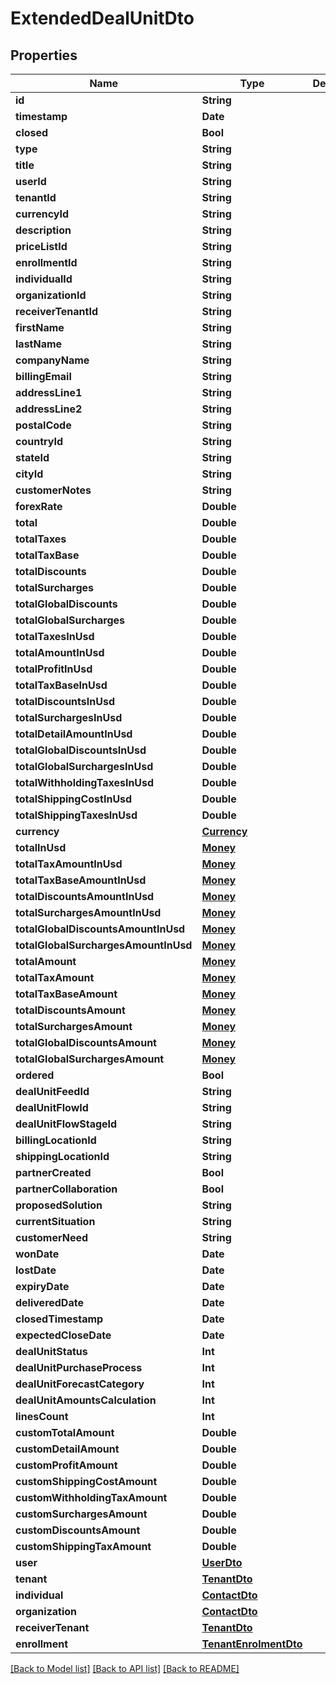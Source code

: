 # ExtendedDealUnitDto

## Properties
Name | Type | Description | Notes
------------ | ------------- | ------------- | -------------
**id** | **String** |  | [optional] 
**timestamp** | **Date** |  | [optional] 
**closed** | **Bool** |  | [optional] 
**type** | **String** |  | [optional] 
**title** | **String** |  | [optional] 
**userId** | **String** |  | [optional] 
**tenantId** | **String** |  | [optional] 
**currencyId** | **String** |  | [optional] 
**description** | **String** |  | [optional] 
**priceListId** | **String** |  | [optional] 
**enrollmentId** | **String** |  | [optional] 
**individualId** | **String** |  | [optional] 
**organizationId** | **String** |  | [optional] 
**receiverTenantId** | **String** |  | [optional] 
**firstName** | **String** |  | [optional] 
**lastName** | **String** |  | [optional] 
**companyName** | **String** |  | [optional] 
**billingEmail** | **String** |  | [optional] 
**addressLine1** | **String** |  | [optional] 
**addressLine2** | **String** |  | [optional] 
**postalCode** | **String** |  | [optional] 
**countryId** | **String** |  | [optional] 
**stateId** | **String** |  | [optional] 
**cityId** | **String** |  | [optional] 
**customerNotes** | **String** |  | [optional] 
**forexRate** | **Double** |  | [optional] 
**total** | **Double** |  | [optional] 
**totalTaxes** | **Double** |  | [optional] 
**totalTaxBase** | **Double** |  | [optional] 
**totalDiscounts** | **Double** |  | [optional] 
**totalSurcharges** | **Double** |  | [optional] 
**totalGlobalDiscounts** | **Double** |  | [optional] 
**totalGlobalSurcharges** | **Double** |  | [optional] 
**totalTaxesInUsd** | **Double** |  | [optional] 
**totalAmountInUsd** | **Double** |  | [optional] 
**totalProfitInUsd** | **Double** |  | [optional] 
**totalTaxBaseInUsd** | **Double** |  | [optional] 
**totalDiscountsInUsd** | **Double** |  | [optional] 
**totalSurchargesInUsd** | **Double** |  | [optional] 
**totalDetailAmountInUsd** | **Double** |  | [optional] 
**totalGlobalDiscountsInUsd** | **Double** |  | [optional] 
**totalGlobalSurchargesInUsd** | **Double** |  | [optional] 
**totalWithholdingTaxesInUsd** | **Double** |  | [optional] 
**totalShippingCostInUsd** | **Double** |  | [optional] 
**totalShippingTaxesInUsd** | **Double** |  | [optional] 
**currency** | [**Currency**](Currency.md) |  | [optional] 
**totalInUsd** | [**Money**](Money.md) |  | [optional] 
**totalTaxAmountInUsd** | [**Money**](Money.md) |  | [optional] 
**totalTaxBaseAmountInUsd** | [**Money**](Money.md) |  | [optional] 
**totalDiscountsAmountInUsd** | [**Money**](Money.md) |  | [optional] 
**totalSurchargesAmountInUsd** | [**Money**](Money.md) |  | [optional] 
**totalGlobalDiscountsAmountInUsd** | [**Money**](Money.md) |  | [optional] 
**totalGlobalSurchargesAmountInUsd** | [**Money**](Money.md) |  | [optional] 
**totalAmount** | [**Money**](Money.md) |  | [optional] 
**totalTaxAmount** | [**Money**](Money.md) |  | [optional] 
**totalTaxBaseAmount** | [**Money**](Money.md) |  | [optional] 
**totalDiscountsAmount** | [**Money**](Money.md) |  | [optional] 
**totalSurchargesAmount** | [**Money**](Money.md) |  | [optional] 
**totalGlobalDiscountsAmount** | [**Money**](Money.md) |  | [optional] 
**totalGlobalSurchargesAmount** | [**Money**](Money.md) |  | [optional] 
**ordered** | **Bool** |  | [optional] 
**dealUnitFeedId** | **String** |  | [optional] 
**dealUnitFlowId** | **String** |  | [optional] 
**dealUnitFlowStageId** | **String** |  | [optional] 
**billingLocationId** | **String** |  | [optional] 
**shippingLocationId** | **String** |  | [optional] 
**partnerCreated** | **Bool** |  | [optional] 
**partnerCollaboration** | **Bool** |  | [optional] 
**proposedSolution** | **String** |  | [optional] 
**currentSituation** | **String** |  | [optional] 
**customerNeed** | **String** |  | [optional] 
**wonDate** | **Date** |  | [optional] 
**lostDate** | **Date** |  | [optional] 
**expiryDate** | **Date** |  | [optional] 
**deliveredDate** | **Date** |  | [optional] 
**closedTimestamp** | **Date** |  | [optional] 
**expectedCloseDate** | **Date** |  | [optional] 
**dealUnitStatus** | **Int** |  | [optional] 
**dealUnitPurchaseProcess** | **Int** |  | [optional] 
**dealUnitForecastCategory** | **Int** |  | [optional] 
**dealUnitAmountsCalculation** | **Int** |  | [optional] 
**linesCount** | **Int** |  | [optional] 
**customTotalAmount** | **Double** |  | [optional] 
**customDetailAmount** | **Double** |  | [optional] 
**customProfitAmount** | **Double** |  | [optional] 
**customShippingCostAmount** | **Double** |  | [optional] 
**customWithholdingTaxAmount** | **Double** |  | [optional] 
**customSurchargesAmount** | **Double** |  | [optional] 
**customDiscountsAmount** | **Double** |  | [optional] 
**customShippingTaxAmount** | **Double** |  | [optional] 
**user** | [**UserDto**](UserDto.md) |  | [optional] 
**tenant** | [**TenantDto**](TenantDto.md) |  | [optional] 
**individual** | [**ContactDto**](ContactDto.md) |  | [optional] 
**organization** | [**ContactDto**](ContactDto.md) |  | [optional] 
**receiverTenant** | [**TenantDto**](TenantDto.md) |  | [optional] 
**enrollment** | [**TenantEnrolmentDto**](TenantEnrolmentDto.md) |  | [optional] 

[[Back to Model list]](../README.md#documentation-for-models) [[Back to API list]](../README.md#documentation-for-api-endpoints) [[Back to README]](../README.md)


